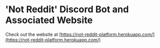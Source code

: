 # 'Not Reddit' Discord Bot and Associated Website

Check out the website at [https://not-reddit-platform.herokuapp.com/](https://not-reddit-platform.herokuapp.com/)

